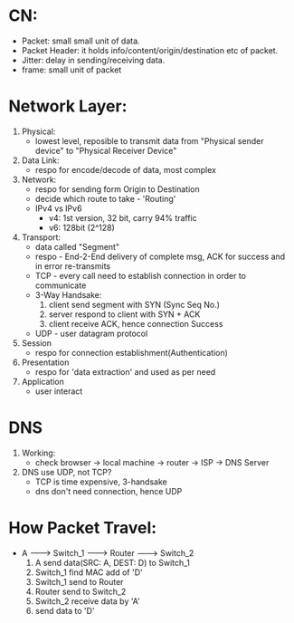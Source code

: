# CN:
- Packet: small small unit of data.
- Packet Header: it holds info/content/origin/destination etc of packet.
- Jitter: delay in sending/receiving data.
- frame: small unit of packet


# Network Layer:
1. Physical: 
    - lowest level, reposible to transmit data from "Physical sender device" to "Physical Receiver Device"
2. Data Link: 
    - respo for encode/decode of data, most complex
3. Network:
    - respo for sending form Origin to Destination
    - decide which route to take - 'Routing'
    - IPv4 vs IPv6
        - v4: 1st version, 32 bit, carry 94% traffic
        - v6: 128bit (2^128)
4. Transport:
    - data called "Segment"
    - respo - End-2-End delivery of complete msg, ACK for success and in error re-transmits
    - TCP - every call need to establish connection in order to communicate
    - 3-Way Handsake: 
        1. client send segment with SYN (Sync Seq No.)
        2. server respond to client with SYN + ACK
        3. client receive ACK, hence connection Success
    - UDP - user datagram protocol
5. Session
    - respo for connection establishment(Authentication)
6. Presentation
    - respo for 'data extraction' and used as per need
7. Application
    - user interact


# DNS
1. Working:
    - check browser -> local machine -> router -> ISP -> DNS Server
2. DNS use UDP, not TCP?
    - TCP is time expensive, 3-handsake
    - dns don't need connection, hence UDP

# How Packet Travel:
- A ---> Switch_1 ---> Router ---> Switch_2
    1. A send data(SRC: A, DEST: D) to Switch_1
    2. Switch_1 find MAC add of 'D'
    3. Switch_1 send to Router
    4. Router send to Switch_2
    6. Switch_2 receive data by 'A'
    7. send data to 'D'